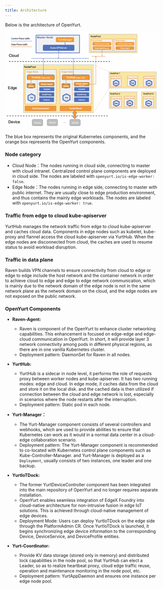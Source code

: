 ```yaml
---
title: Architecture
---
```


Below is the architecture of OpenYurt.

![openyurt arch](../../static/img/docs/core-concepts/arch.png)

The blue box represents the original Kubernetes components, and the orange box represents the OpenYurt components.

### Node category

- Cloud Node：The nodes running in cloud side, connecting to master with cloud intranet. Centralized control plane components are deployed in cloud side. The nodes are labeled with `openyurt.io/is-edge-worker: false`.
- Edge Node：The nodes running in edge side, connecting to master with public internet. They are usually close to edge production environment, and thus contains the mainly edge workloads. The nodes are labeled with `openyurt.io/is-edge-worker: true`.

### Traffic from edge to cloud kube-apiserver

YurtHub manages the network traffic from edge to cloud kube-apiserver and caches cloud data.
Components in edge nodes such as kubelet, kube-proxy and flannel access the cloud kube-apiserver via YurtHub.
When the edge nodes are disconnected from cloud, the caches are used to resume status to avoid workload disruption.

### Traffic in data plane

Raven builds VPN channels to ensure connectivity from cloud to edge or edge to edge include the host network and the container network in order to achieve cloud to edge and edge to edge network communication, which is mainly due to the network domain of the edge node is not in the same network plane as the network domain on the cloud, and the edge nodes are not exposed on the public network.

### OpenYurt Components

- **Raven-Agent:**
  - Raven is component of the OpenYurt to enhance cluster networking capabilities. This enhancement is focused on edge-edge and edge-cloud communication in OpenYurt.
    In short, it will provide layer 3 network connectivity among pods in different physical regions, as there are in one vanilla Kubernetes cluster.
  - Deployment pattern: DaemonSet for Raven in all nodes.

- **YurtHub:**
  - YurtHub is a sidecar in node level, it performs the role of requests proxy between worker nodes and kube-apiserver.
    It has two running modes: edge and cloud. In edge mode, it caches data from the cloud and store it on the local disk. and the cached data is then utilized if connection between the cloud and edge network is lost, especially in scenarios where the node restarts after the interruption.
  - Deployment pattern: Static pod in each node.

- **Yurt-Manager：**
  - The Yurt-Manager component consists of several controllers and webhooks, which are used to provide abilities to ensure that Kubernetes can work as it would in a normal data center
    in a cloud-edge collaboration scenario.
  - Deployment pattern: The Yurt-Manager component is recommended to co-located with Kubernetes control plane components such as Kube-Controller-Manager. and Yurt-Manager is deployed as a `Deployment`, usually consists of
    two instances, one leader and one backup.

- **YurtIoTDock:**
  - The former YurtDeviceController component has been integrated into the main repository of OpenYurt and no longer requires separate installation.
  - OpenYurt enables seamless integration of EdgeX Foundry into cloud-native architecture for non-intrusive fusion in edge IoT solutions. This is achieved through cloud-native management of edge devices.
  - Deployment Mode: Users can deploy YurtIoTDock on the edge side through the PlatformAdmin CR. Once YurtIoTDock is launched, it begins synchronizing edge device information to the corresponding Device, DeviceService, and DeviceProfile entities.

- **Yurt-Coordinator:**
  - Provide KV data storage (stored only in memory) and distributed lock capabilities in the node pool, so that YurtHub can elect a Leader, so as to realize heartbeat proxy, cloud edge traffic reuse, operation and maintenance monitoring in the node pool, etc.
  - Deployment pattern: YurtAppDaemon and ensures one instance per edge node pool.
